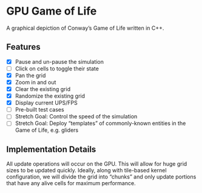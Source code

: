 # GPU Game of Life
A graphical depiction of Conway’s Game of Life written in C++.

## Features
* [x] Pause and un-pause the simulation
* [ ] Click on cells to toggle their state
* [x] Pan the grid
* [x] Zoom in and out
* [x] Clear the existing grid
* [x] Randomize the existing grid
* [x] Display current UPS/FPS
* [ ] Pre-built test cases
* [ ] Stretch Goal: Control the speed of the simulation
* [ ] Stretch Goal: Deploy “templates” of commonly-known entities in the Game of Life, e.g. gliders

## Implementation Details
All update operations will occur on the GPU. This will allow for huge grid sizes to be updated quickly. Ideally, along with tile-based kernel configuration, we will divide the grid into “chunks” and only update portions that have any alive cells for maximum performance.
